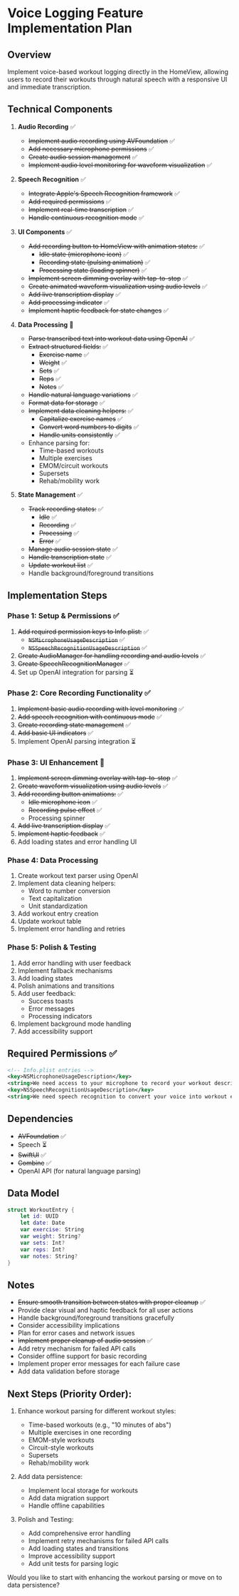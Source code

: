 # Voice Logging Feature Implementation Plan

## Overview
Implement voice-based workout logging directly in the HomeView, allowing users to record their workouts through natural speech with a responsive UI and immediate transcription.

## Technical Components
1. **Audio Recording** ✅
   - ~~Implement audio recording using AVFoundation~~ ✅
   - ~~Add necessary microphone permissions~~ ✅
   - ~~Create audio session management~~ ✅
   - ~~Implement audio level monitoring for waveform visualization~~ ✅

2. **Speech Recognition** ✅
   - ~~Integrate Apple's Speech Recognition framework~~ ✅
   - ~~Add required permissions~~ ✅
   - ~~Implement real-time transcription~~ ✅
   - ~~Handle continuous recognition mode~~ ✅

3. **UI Components** ✅
   - ~~Add recording button to HomeView with animation states:~~ ✅
     - ~~Idle state (microphone icon)~~ ✅
     - ~~Recording state (pulsing animation)~~ ✅
     - ~~Processing state (loading spinner)~~ ✅
   - ~~Implement screen dimming overlay with tap-to-stop~~ ✅
   - ~~Create animated waveform visualization using audio levels~~ ✅
   - ~~Add live transcription display~~ ✅
   - ~~Add processing indicator~~ ✅
   - ~~Implement haptic feedback for state changes~~ ✅

4. **Data Processing** 🔄
   - ~~Parse transcribed text into workout data using OpenAI~~ ✅
   - ~~Extract structured fields:~~ ✅
     - ~~Exercise name~~ ✅
     - ~~Weight~~ ✅
     - ~~Sets~~ ✅
     - ~~Reps~~ ✅
     - ~~Notes~~ ✅
   - ~~Handle natural language variations~~ ✅
   - ~~Format data for storage~~ ✅
   - ~~Implement data cleaning helpers:~~ ✅
     - ~~Capitalize exercise names~~ ✅
     - ~~Convert word numbers to digits~~ ✅
     - ~~Handle units consistently~~ ✅
   - Enhance parsing for:
     - Time-based workouts
     - Multiple exercises
     - EMOM/circuit workouts
     - Supersets
     - Rehab/mobility work

5. **State Management** ✅
   - ~~Track recording states:~~ ✅
     - ~~Idle~~ ✅
     - ~~Recording~~ ✅
     - ~~Processing~~ ✅
     - ~~Error~~ ✅
   - ~~Manage audio session state~~ ✅
   - ~~Handle transcription state~~ ✅
   - ~~Update workout list~~ ✅
   - Handle background/foreground transitions

## Implementation Steps

### Phase 1: Setup & Permissions ✅
1. ~~Add required permission keys to Info.plist:~~ ✅
   - ~~`NSMicrophoneUsageDescription`~~ ✅
   - ~~`NSSpeechRecognitionUsageDescription`~~ ✅
2. ~~Create AudioManager for handling recording and audio levels~~ ✅
3. ~~Create SpeechRecognitionManager~~ ✅
4. Set up OpenAI integration for parsing ⏳

### Phase 2: Core Recording Functionality ✅
1. ~~Implement basic audio recording with level monitoring~~ ✅
2. ~~Add speech recognition with continuous mode~~ ✅
3. ~~Create recording state management~~ ✅
4. ~~Add basic UI indicators~~ ✅
5. Implement OpenAI parsing integration ⏳

### Phase 3: UI Enhancement 🔄
1. ~~Implement screen dimming overlay with tap-to-stop~~ ✅
2. ~~Create waveform visualization using audio levels~~ ✅
3. ~~Add recording button animations:~~ ✅
   - ~~Idle microphone icon~~ ✅
   - ~~Recording pulse effect~~ ✅
   - Processing spinner
4. ~~Add live transcription display~~ ✅
5. ~~Implement haptic feedback~~ ✅
6. Add loading states and error handling UI

### Phase 4: Data Processing
1. Create workout text parser using OpenAI
2. Implement data cleaning helpers:
   - Word to number conversion
   - Text capitalization
   - Unit standardization
3. Add workout entry creation
4. Update workout table
5. Implement error handling and retries

### Phase 5: Polish & Testing
1. Add error handling with user feedback
2. Implement fallback mechanisms
3. Add loading states
4. Polish animations and transitions
5. Add user feedback:
   - Success toasts
   - Error messages
   - Processing indicators
6. Implement background mode handling
7. Add accessibility support

## Required Permissions ✅
```xml
<!-- Info.plist entries -->
<key>NSMicrophoneUsageDescription</key>
<string>We need access to your microphone to record your workout descriptions.</string>
<key>NSSpeechRecognitionUsageDescription</key>
<string>We need speech recognition to convert your voice into workout entries.</string>
```

## Dependencies
- ~~AVFoundation~~ ✅
- Speech ⏳
- ~~SwiftUI~~ ✅
- ~~Combine~~ ✅
- OpenAI API (for natural language parsing)

## Data Model
```swift
struct WorkoutEntry {
    let id: UUID
    let date: Date
    var exercise: String
    var weight: String?
    var sets: Int?
    var reps: Int?
    var notes: String?
}
```

## Notes
- ~~Ensure smooth transition between states with proper cleanup~~ ✅
- Provide clear visual and haptic feedback for all user actions
- Handle background/foreground transitions gracefully
- Consider accessibility implications
- Plan for error cases and network issues
- ~~Implement proper cleanup of audio session~~ ✅
- Add retry mechanism for failed API calls
- Consider offline support for basic recording
- Implement proper error messages for each failure case
- Add data validation before storage

## Next Steps (Priority Order):
1. Enhance workout parsing for different workout styles:
   - Time-based workouts (e.g., "10 minutes of abs")
   - Multiple exercises in one recording
   - EMOM-style workouts
   - Circuit-style workouts
   - Supersets
   - Rehab/mobility work

2. Add data persistence:
   - Implement local storage for workouts
   - Add data migration support
   - Handle offline capabilities

3. Polish and Testing:
   - Add comprehensive error handling
   - Implement retry mechanisms for failed API calls
   - Add loading states and transitions
   - Improve accessibility support
   - Add unit tests for parsing logic

Would you like to start with enhancing the workout parsing or move on to data persistence? 
